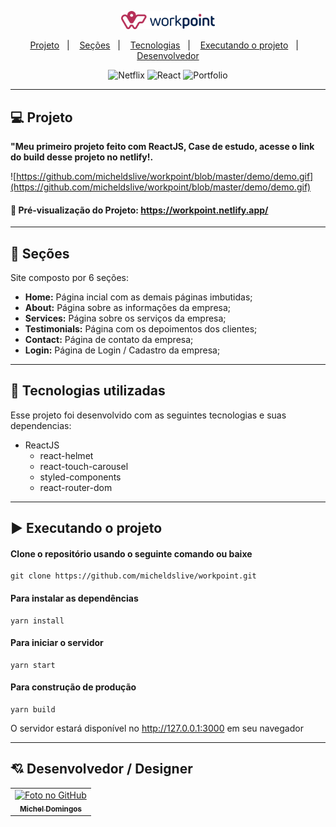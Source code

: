 <p align="center">	
  <img src="https://github.com/micheldslive/workpoint/blob/master/demo/logo.png" width="150" alt="Nubank" />
</p>	

<p align="center">
  <a href="#-projeto">Projeto</a>&nbsp;&nbsp;&nbsp;|&nbsp;&nbsp;&nbsp;
  <a href="#-seções">Seções</a>&nbsp;&nbsp;&nbsp;|&nbsp;&nbsp;&nbsp;
  <a href="#-tecnologias-utilizadas">Tecnologias</a>&nbsp;&nbsp;&nbsp;|&nbsp;&nbsp;&nbsp;
  <a href="#%EF%B8%8F-executando-o-projeto">Executando o projeto</a>&nbsp;&nbsp;&nbsp;|&nbsp;&nbsp;&nbsp;
  <a href="#-desenvolvedor">Desenvolvedor</a>
</p>

<p align="center">
  <img alt="Netflix" src="https://img.shields.io/static/v1?label=work&message=point&color=purple&labelColor=grey">
  
  <img alt="React" src="https://img.shields.io/static/v1?label=stack&message=React&color=purple&labelColor=grey">
  
  <img alt="Portfolio" src="https://img.shields.io/static/v1?label=portfolio&message=WORKPOINT&color=purple&labelColor=grey">
</p>

---

## 💻 Projeto

**"Meu primeiro projeto feito com ReactJS, Case de estudo, acesse o link do build desse projeto no netlify!.**

![https://github.com/micheldslive/workpoint/blob/master/demo/demo.gif](https://github.com/micheldslive/workpoint/blob/master/demo/demo.gif)

#### 👀 Pré-visualização do Projeto: https://workpoint.netlify.app/
---

## 📌 Seções
Site composto por 6 seções:

- **Home:** Página incial com as demais páginas imbutidas;
- **About:** Página sobre as informações da empresa;
- **Services:** Página sobre os serviços da empresa;
- **Testimonials:** Página com os depoimentos dos clientes;
- **Contact:** Página de contato da empresa;
- **Login:** Página de Login / Cadastro da empresa;

---

## 🚀 Tecnologias utilizadas
Esse projeto foi desenvolvido com as seguintes tecnologias e suas dependencias:

- ReactJS
    - react-helmet
    - react-touch-carousel
    - styled-components
    - react-router-dom

---

## ▶️ Executando o projeto

#### Clone o repositório usando o seguinte comando ou baixe

```
git clone https://github.com/micheldslive/workpoint.git
```

#### Para instalar as dependências

```
yarn install
```

#### Para iniciar o servidor

```
yarn start
```

#### Para construção de produção

```
yarn build
```

O servidor estará disponível no http://127.0.0.1:3000 em seu navegador

---

## 💘 Desenvolvedor / Designer<br>
<table>
  <tr>
    <td align="center">
      <a href="https://github.com/micheldslive">
        <img src="https://avatars.githubusercontent.com/u/55795597?v=4" width="100" alt="Foto no GitHub"/><br>
        <sub>
          <b>Michel Domingos</b>
        </sub>
      </a>
    </td>
  </tr>
</table>
